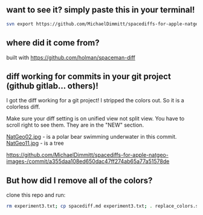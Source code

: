 ## want to see it? simply paste this in your terminal!
```bash
svn export https://github.com/MichaelDimmitt/spacediffs-for-apple-natgeo-images-/trunk/spacediff.md; cat spacediff.md;
```
## where did it come from?
built with https://github.com/holman/spaceman-diff

## diff working for commits in your git project (github gitlab... others)!
I got the diff working for a git project!
I stripped the colors out. So it is a colorless diff.

Make sure your diff setting is on unified view not split view.
You have to scroll right to see them. They are in the "NEW" section.

[NatGeo02.jpg](https://github.com/MichaelDimmitt/spacediffs-for-apple-natgeo-images-/commit/a355daa108ed650dac47ff274ab65a77a51578de#diff-c396e848d55150a1267a2191b582669aR34) - is a polar bear swimming underwater in this commit.
[NatGeo11.jpg](https://github.com/MichaelDimmitt/spacediffs-for-apple-natgeo-images-/commit/a355daa108ed650dac47ff274ab65a77a51578de#diff-c396e848d55150a1267a2191b582669aR322)  - is a tree



https://github.com/MichaelDimmitt/spacediffs-for-apple-natgeo-images-/commit/a355daa108ed650dac47ff274ab65a77a51578de

## But how did I remove all of the colors?

clone this repo and run:
```bash
rm experiment3.txt; cp spacediff.md experiment3.txt; . replace_colors.sh specific_colors; sed 's/..$//' < experiment3.txt > experiment3.txt
```
